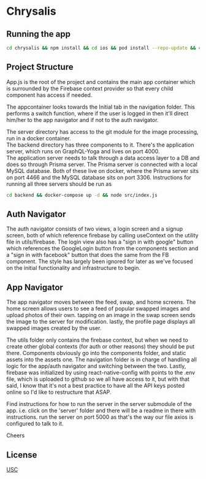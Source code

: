 # Chrysalis

## Running the app

```bash
cd chrysalis && npm install && cd ios && pod install --repo-update && cd .. && npx react-native run-ios --simulator="iPhone 11"
```

## Project Structure

App.js is the root of the project and contains the main app container which is surrounded by the Firebase context provider so that every child component has access if needed.

The appcontainer looks towards the Initial tab in the navigation folder. This performs a switch function, where if the user is logged in then it'll direct him/her to the app navigator and if not to the auth navigator.  

The server directory has access to the git module for the image processing, run in a docker container.  
The backend directory has three components to it. There's the application server, which runs on GraphQL-Yoga and lives on port 4000.  
The application server needs to talk through a data access layer to a DB and does so through Prisma server. The Prisma server is connected with a local MySQL database. Both of these live on docker, where the Prisma server sits on port 4466 and the MySQL database sits on port 3306. Instructions for running all three servers should be run as

```bash
cd backend && docker-compose up -d && node src/index.js
```

## Auth Navigator

The auth navigator consists of two views, a login screen and a signup screen, both of which reference firebase by calling useContext on the utility file in utils/firebase. The login view also has a "sign in with google" button which references the GoogleLogin button from the components section and a "sign in with facebook" button that does the same from the FB component. The style has largely been ignored for later as we've focused on the initial functionality and infrastructure to begin.

## App Navigator

The app navigator moves between the feed, swap, and home screens. The home screen allows users to see a feed of popular swapped images and upload photos of their own. tapping on an image in the swap screen sends the image to the server for modification. lastly, the profile page displays all swapped images created by the user.

The utils folder only contains the firebase context, but when we need to create other global contexts (for auth or other reasons) they should be put there. Components obviously go into the components folder, and static assets into the assets one. The navigation folder is in charge of handling all logic for the app/auth navigator and switching between the two. Lastly, firebase was initialized by using react-native-config with points to the .env file, which is uploaded to github so we all have access to it, but with that said, I know that it's not a best practice to have all the API keys posted online so I'd like to restructure that ASAP.

Find instructions for how to run the server in the server submodule of the app. i.e. click on the 'server' folder and there will be a readme in there with instructions. run the server on port 5000 as that's the way our file axios is configured to talk to it.

Cheers

## License

[USC](https://viterbi-web.usc.edu/~aaroncot/)
